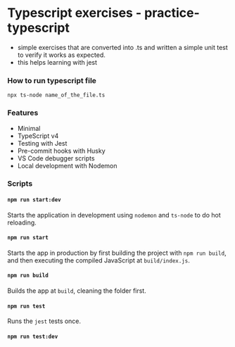 # Typescript exercises - practice-typescript

- simple exercises that are converted into .ts and written a simple unit test to verify it works as expected.
- this helps learning with jest

### How to run typescript file

`npx ts-node name_of_the_file.ts`

### Features

- Minimal
- TypeScript v4
- Testing with Jest
- Pre-commit hooks with Husky
- VS Code debugger scripts
- Local development with Nodemon

### Scripts

#### `npm run start:dev`

Starts the application in development using `nodemon` and `ts-node` to do hot reloading.

#### `npm run start`

Starts the app in production by first building the project with `npm run build`, and then executing the compiled JavaScript at `build/index.js`.

#### `npm run build`

Builds the app at `build`, cleaning the folder first.

#### `npm run test`

Runs the `jest` tests once.

#### `npm run test:dev`
